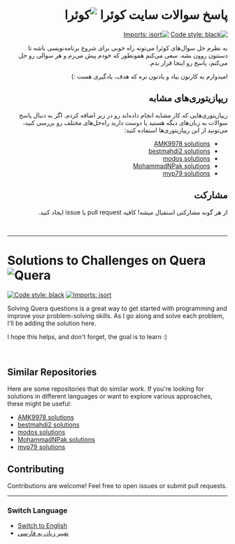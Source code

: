 <div id="persian" dir="rtl">

# پاسخ سوالات سایت کوئرا ![کوئرا](https://user-images.githubusercontent.com/49264993/137637114-e0687e95-08eb-4181-98b0-56fe515f6bc7.png)

[![Code style: black](https://img.shields.io/badge/code%20style-black-000000.svg)](https://github.com/psf/black)
[![Imports: isort](https://img.shields.io/badge/%20imports-isort-%231674b1?style=flat&labelColor=ef8336)](https://pycqa.github.io/isort/)

به نظرم حل سوال‌های کوئرا می‌تونه راه خوبی برای شروع برنامه‌نویسی باشه تا دستتون روون بشه. سعی می‌کنم همونطور که خودم پیش می‌رم و هر سوالی رو حل می‌کنم، پاسخ رو اینجا قرار بدم.

امیدوارم به کارتون بیاد و یادتون نره که هدف، یادگیری هست :)

## ریپازیتوری‌های مشابه

ریپازیتوری‌هایی که کار مشابه انجام داده‌اند رو در زیر اضافه کردم. اگر به دنبال پاسخ سوالات به زبان‌های دیگه هستید یا دوست دارید راه‌حل‌های مختلف رو بررسی کنید، می‌تونید از این ریپازیتوری‌ها استفاده کنید:

- [AMK9978 solutions](https://github.com/AMK9978/ProgrammingProblems/tree/master/%D9%BE%D8%A7%D8%B3%D8%AE%20%D8%B3%D9%88%D8%A7%D9%84%D8%A7%D8%AA%20%DA%A9%D9%88%D8%A6%D8%B1%D8%A7)
- [bestmahdi2 solutions](https://github.com/bestmahdi2/QueraSolutions)
- [modos solutions](https://github.com/modos/quera-answers)
- [MohammadNPak solutions](https://github.com/MohammadNPak/quera.ir)
- [myp79 solutions](https://github.com/myp79/Quera-Problem-Solution)

## مشارکت

از هر گونه مشارکتی استقبال میشه! کافیه pull request یا issue ایجاد کنید.

</div>

</br>

---

<div id="english" dir="ltr">

# Solutions to Challenges on Quera ![Quera](https://user-images.githubusercontent.com/49264993/137637114-e0687e95-08eb-4181-98b0-56fe515f6bc7.png)

[![Code style: black](https://img.shields.io/badge/code%20style-black-000000.svg)](https://github.com/psf/black)
[![Imports: isort](https://img.shields.io/badge/%20imports-isort-%231674b1?style=flat&labelColor=ef8336)](https://pycqa.github.io/isort/)

Solving Quera questions is a great way to get started with programming and improve your problem-solving skills. As I go along and solve each problem, I'll be adding the solution here.

I hope this helps, and don't forget, the goal is to learn :)

</br>

## Similar Repositories

Here are some repositories that do similar work. If you're looking for solutions in different languages or want to explore various approaches, these might be useful:

- [AMK9978 solutions](https://github.com/AMK9978/ProgrammingProblems/tree/master/%D9%BE%D8%A7%D8%B3%D8%AE%20%D8%B3%D9%88%D8%A7%D9%84%D8%A7%D8%AA%20%DA%A9%D9%88%D8%A6%D8%B1%D8%A7)
- [bestmahdi2 solutions](https://github.com/bestmahdi2/QueraSolutions)
- [modos solutions](https://github.com/modos/quera-answers)
- [MohammadNPak solutions](https://github.com/MohammadNPak/quera.ir)
- [myp79 solutions](https://github.com/myp79/Quera-Problem-Solution)

## Contributing

Contributions are welcome! Feel free to open issues or submit pull requests.

</div>

---

### Switch Language

- [Switch to English](#english)
- [تغییر زبان به فارسی](#persian)
